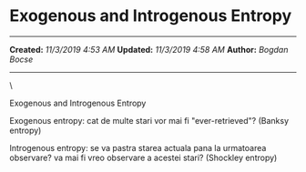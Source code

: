 Exogenous and Introgenous Entropy
=================================

  -------------- ---------------------
  **Created:**   *11/3/2019 4:53 AM*
  **Updated:**   *11/3/2019 4:58 AM*
  **Author:**    *Bogdan Bocse*
  -------------- ---------------------

\

Exogenous and Introgenous Entropy

Exogenous entropy: cat de multe stari vor mai fi \"ever-retrieved\"?
(Banksy entropy)

Introgenous entropy: se va pastra starea actuala pana la urmatoarea
observare? va mai fi vreo observare a acestei stari? (Shockley entropy)

 
